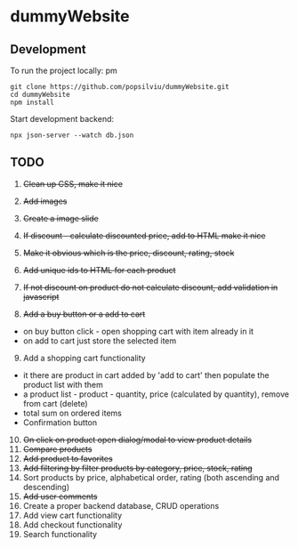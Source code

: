 # dummyWebsite

## Development

To run the project locally:
pm
```
git clone https://github.com/popsilviu/dummyWebsite.git
cd dummyWebsite
npm install
```

Start development backend:

```
npx json-server --watch db.json
```

## TODO

1. ~~Clean up CSS, make it nice~~
2. ~~Add images~~
3. ~~Create a image slide~~
4. ~~If discount - calculate discounted price, add to HTML make it nice~~
5. ~~Make it obvious which is the price, discount, rating, stock~~
6. ~~Add unique ids to HTML for each product~~


7. ~~If not discount on product do not calculate discount, add validation in javascript~~
8. ~~Add a buy button or a add to cart~~

- on buy button click - open shopping cart with item already in it
- on add to cart just store the selected item

9. Add a shopping cart functionality

- it there are product in cart added by 'add to cart' then populate the product list with them
- a product list - product - quantity, price (calculated by quantity), remove from cart (delete)
- total sum on ordered items
- Confirmation button

10. ~~On click on product open dialog/modal to view product details~~
11. ~~Compare products~~
12. ~~Add product to favorites~~
13. ~~Add filtering by filter products by category, price, stock, rating~~
14. Sort products by price, alphabetical order, rating (both ascending and descending)
15. ~~Add user comments~~
16. Create a proper backend database, CRUD operations
17. Add view cart functionality
18. Add checkout functionality
19. Search functionality
